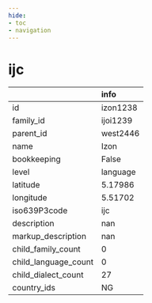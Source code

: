 ```yaml
---
hide:
- toc
- navigation
---
```

# ijc
|                      | info     |
|:---------------------|:---------|
| id                   | izon1238 |
| family_id            | ijoi1239 |
| parent_id            | west2446 |
| name                 | Izon     |
| bookkeeping          | False    |
| level                | language |
| latitude             | 5.17986  |
| longitude            | 5.51702  |
| iso639P3code         | ijc      |
| description          | nan      |
| markup_description   | nan      |
| child_family_count   | 0        |
| child_language_count | 0        |
| child_dialect_count  | 27       |
| country_ids          | NG       |